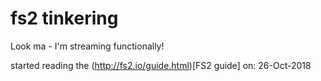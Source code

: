 # fs2 tinkering

Look ma - I'm streaming functionally!

started reading the (http://fs2.io/guide.html)[FS2 guide] on: 26-Oct-2018

